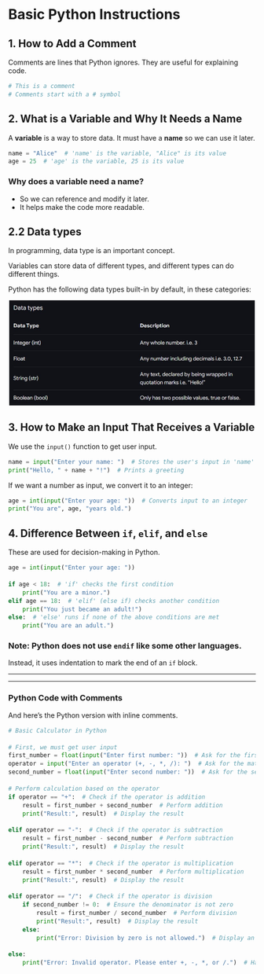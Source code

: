 # Basic Python Instructions

## 1. How to Add a Comment
Comments are lines that Python ignores. They are useful for explaining code.

```python
# This is a comment
# Comments start with a # symbol
```

## 2. What is a Variable and Why It Needs a Name
A **variable** is a way to store data. It must have a **name** so we can use it later.

```python
name = "Alice"  # 'name' is the variable, "Alice" is its value
age = 25  # 'age' is the variable, 25 is its value
```

### Why does a variable need a name?
- So we can reference and modify it later.
- It helps make the code more readable.


## 2.2 Data types   

In programming, data type is an important concept.

Variables can store data of different types, and different types can do different things.

Python has the following data types built-in by default, in these categories:  

<div align="center">
  <img src="https://github.com/DeniCastro/CompSciAEA/blob/ProgramDevelopmentCycle/Picture2.jpg" alt="Data types" width="500"> 
</div>   

  
  
## 3. How to Make an Input That Receives a Variable
We use the `input()` function to get user input.

```python
name = input("Enter your name: ")  # Stores the user's input in 'name'
print("Hello, " + name + "!")  # Prints a greeting
```

If we want a number as input, we convert it to an integer:

```python
age = int(input("Enter your age: "))  # Converts input to an integer
print("You are", age, "years old.")
```

## 4. Difference Between `if`, `elif`, and `else`
These are used for decision-making in Python.

```python
age = int(input("Enter your age: "))

if age < 18:  # 'if' checks the first condition
    print("You are a minor.")
elif age == 18:  # 'elif' (else if) checks another condition
    print("You just became an adult!")
else:  # 'else' runs if none of the above conditions are met
    print("You are an adult.")
```

### Note: Python does **not** use `endif` like some other languages.
Instead, it uses indentation to mark the end of an `if` block.

---

---

### **Python Code with Comments**
And here’s the Python version with inline comments.

```python
# Basic Calculator in Python

# First, we must get user input
first_number = float(input("Enter first number: "))  # Ask for the first number
operator = input("Enter an operator (+, -, *, /): ")  # Ask for the mathematical operator
second_number = float(input("Enter second number: "))  # Ask for the second number

# Perform calculation based on the operator
if operator == "+":  # Check if the operator is addition
    result = first_number + second_number  # Perform addition
    print("Result:", result)  # Display the result

elif operator == "-":  # Check if the operator is subtraction
    result = first_number - second_number  # Perform subtraction
    print("Result:", result)  # Display the result

elif operator == "*":  # Check if the operator is multiplication
    result = first_number * second_number  # Perform multiplication
    print("Result:", result)  # Display the result

elif operator == "/":  # Check if the operator is division
    if second_number != 0:  # Ensure the denominator is not zero
        result = first_number / second_number  # Perform division
        print("Result:", result)  # Display the result
    else:
        print("Error: Division by zero is not allowed.")  # Display an error message if dividing by zero

else:
    print("Error: Invalid operator. Please enter +, -, *, or /.")  # Handle invalid operator input
